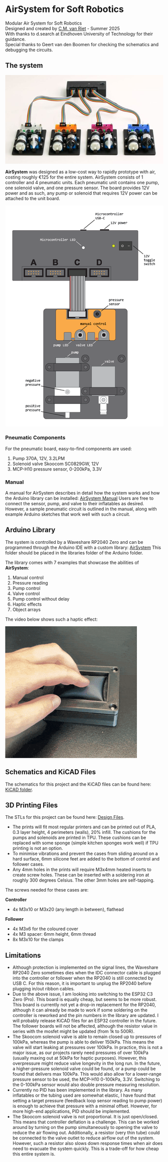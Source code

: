 # AirSystem for Soft Robotics
Modular Air System for Soft Robotics\
Designed and created by [C.M. van Riet](https://research.tue.nl/en/persons/cm-katrien-van-riet) - Summer 2025\
With thanks to d.search at Eindhoven University of Technology for their guidance.\
Special thanks to Geert van den Boomen for checking the schematics and debugging the circuits.

## The system
![Example application](https://github.com/kvriet/AirSystem-for-Soft-Robotics/blob/main/Media/modular%20Air%20System.jpg)

**AirSystem** was designed as a low-cost way to rapidly prototype with air, costing roughly €125 for the entire system. AirSystem consists of 1 controller and 4 pneumatic units. Each pneumatic unit contains one pump, one solenoid valve, and one pressure sensor. The board provides 12V power and as such, any pump or solenoid that requires 12V power can be attached to the unit board. 

![System overview](https://github.com/kvriet/AirSystem-for-Soft-Robotics/blob/main/Media/system%20overview.png)

### Pneumatic Components
For the pneumatic board, easy-to-find components are used:
1. Pump 370A, 12V, 3.2LPM
2. Solenoid valve Skoocom SC0829GW, 12V
3. MCP-H10 pressure sensor, 0-200kPa, 3.3V

### Manual
A manual for AirSystem describes in detail how the system works and how the Arduino library can be installed: [AirSystem Manual](https://github.com/kvriet/AirSystem-for-Soft-Robotics/blob/main/Air%20System%20manual.pdf)
Users are free to connect the sensor, pump, and valve to their inflatables as desired. However, a sample pneumatic circuit is outlined in the manual, along with example Arduino sketches that work well with such a circuit.

## Arduino Library
The system is controlled by a Waveshare RP2040 Zero and can be programmed through the Arduino IDE with a custom library: [AirSystem](https://github.com/kvriet/AirSystem-for-Soft-Robotics/tree/main/Arduino%20library/AirSystem) This folder should be placed in the libraries folder of the Arduino folder. 

The library comes with 7 examples that showcase the abilities of **AirSystem**:
  1. Manual control
  2. Pressure reading
  3. Pump control
  4. Valve control
  5. Pump control without delay
  6. Haptic effects
  7. Object arrays

The video below shows such a haptic effect:

![Example application](https://raw.githubusercontent.com/kvriet/AirSystem-for-Soft-Robotics/refs/heads/main/Media/pneumatic%20button.gif)

## Schematics and KiCAD Files
The schematics for this project and the KiCAD files can be found here: [KiCAD folder](https://github.com/kvriet/AirSystem-for-Soft-Robotics/tree/main/KiCAD).

## 3D Printing Files
The STLs for this project can be found here: [Design Files](https://github.com/kvriet/AirSystem-for-Soft-Robotics/tree/main/Design%20Files).
- The prints will fit most regular printers and can be printed out of PLA, 0.3 layer height, 4 perimeters (walls), 20% infill. The cushions for the pumps and solenoids are printed in TPU. These cushions can be replaced with some sponge (simple kitchen sponges work well) if TPU printing is not an option.
- To minimise vibrations and prevent the cases from sliding around on a hard surface, 6mm silicone feet are added to the bottom of control and follower cases.
- Any 4mm holes in the prints will require M3x4mm heated inserts to create screw holes. These can be inserted with a soldering iron at roughly 300 degrees Celsius. The other 3mm holes are self-tapping.

The screws needed for these cases are:

**Controller**
- 4x M3x10 or M3x20 (any length in between), flathead

**Follower**
- 4x M3x6 for the coloured cover
- 4x M3 spacer: 6mm height, 6mm thread
- 8x M3x10 for the clamps

## Limitations
- Although protection is implemented on the signal lines, the Waveshare RP2040 Zero sometimes dies when the IDC connector cable is plugged into the controller or follower when the RP2040 is still connected by USB C. For this reason, it is important to unplug the RP2040 before plugging in/out ribbon cables.
- Due to the above issue, I am looking into switching to the ESP32 C3 Zero (Pro). This board is equally cheap, but seems to be more robust. This board is currently not yet a drop-in replacement for the RP2040, although it can already be made to work if some soldering on the controller is reworked and the pin numbers in the library are updated. I will probably release KiCAD files for an ESP32 controller in the future. The follower boards will not be affected, although the resistor value in series with the mosfet might be updated (from 1k to 500R).
- The Skoocom solenoid valve is able to remain closed up to pressures of 100kPa, whereas the pump is able to deliver 150kPa. This means the valve will start leaking at pressures over 100kPa. In practice, this is not a major issue, as our projects rarely need pressures of over 100kPa (usually maxing out at 50kPa for haptic purposes). However, this overpressure might reduce valve longevity in the long run. In the future, a higher-pressure solenoid valve could be found, or a pump could be found that delivers max 100kPa. This would also allow for a lower-range pressure sensor to be used, the MCP-H10 0-100kPa, 3.3V. Switching to the 0-100kPa sensor would also double pressure measuring resolution.
- Currently no PID has been implemented in the library. As many inflatables or the tubing used are somewhat elastic, I have found that setting a target pressure (feedback loop sensor reading to pump power) is enough to achieve that pressure with a minimal offset. However, for more high-end applications, PID should be implemented.
- The Skoocom solenoid valve is not proportional. It is just open/closed. This means that controller deflation is a challenge. This can be worked around by turning on the pump simultaneously to opening the valve to reduce the air flowing out. Additionally, a resistor (very thin tube) could be connected to the valve outlet to reduce airflow out of the system. However, such a resistor also slows down response times when air does need to evacuate the system quickly. This is a trade-off for how cheap this entire system is.
